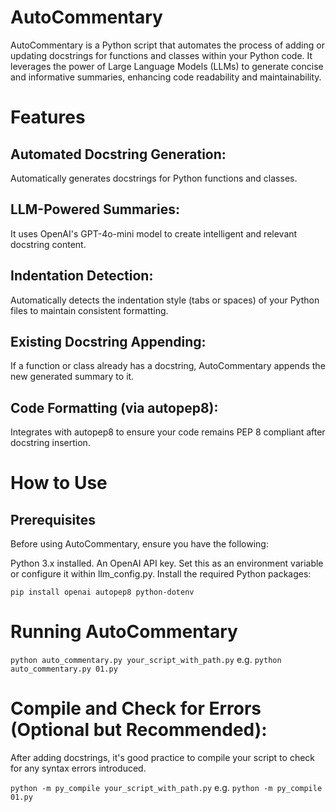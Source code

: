 # AutoCommentary
AutoCommentary is a Python script that automates the process of adding or updating docstrings for functions and classes within your Python code. It leverages the power of Large Language Models (LLMs) to generate concise and informative summaries, enhancing code readability and maintainability.

# Features
## Automated Docstring Generation: 
Automatically generates docstrings for Python functions and classes.
## LLM-Powered Summaries: 
It uses OpenAI's GPT-4o-mini model to create intelligent and relevant docstring content.
## Indentation Detection: 
Automatically detects the indentation style (tabs or spaces) of your Python files to maintain consistent formatting.
## Existing Docstring Appending: 
If a function or class already has a docstring, AutoCommentary appends the new generated summary to it.
## Code Formatting (via autopep8): 
Integrates with autopep8 to ensure your code remains PEP 8 compliant after docstring insertion.

# How to Use
## Prerequisites
Before using AutoCommentary, ensure you have the following:

Python 3.x installed.
An OpenAI API key. Set this as an environment variable or configure it within llm_config.py.
Install the required Python packages:

```pip install openai autopep8 python-dotenv```

# Running AutoCommentary

```python auto_commentary.py your_script_with_path.py```
e.g.
```python auto_commentary.py 01.py```


# Compile and Check for Errors (Optional but Recommended): 
After adding docstrings, it's good practice to compile your script to check for any syntax errors introduced.

```python -m py_compile your_script_with_path.py```
e.g.
```python -m py_compile 01.py```
